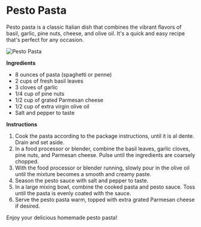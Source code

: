 # Pesto Pasta

Pesto pasta is a classic Italian dish that combines the vibrant flavors of basil, garlic, pine nuts, cheese, and olive oil. It's a quick and easy recipe that's perfect for any occasion.

![Pesto Pasta](https://source.unsplash.com/random/?pesto+pasta)

**Ingredients**
- 8 ounces of pasta (spaghetti or penne)
- 2 cups of fresh basil leaves
- 3 cloves of garlic
- 1/4 cup of pine nuts
- 1/2 cup of grated Parmesan cheese
- 1/2 cup of extra virgin olive oil
- Salt and pepper to taste

**Instructions**
1. Cook the pasta according to the package instructions, until it is al dente. Drain and set aside.
2. In a food processor or blender, combine the basil leaves, garlic cloves, pine nuts, and Parmesan cheese. Pulse until the ingredients are coarsely chopped.
3. With the food processor or blender running, slowly pour in the olive oil until the mixture becomes a smooth and creamy paste.
4. Season the pesto sauce with salt and pepper to taste.
5. In a large mixing bowl, combine the cooked pasta and pesto sauce. Toss until the pasta is evenly coated with the sauce.
6. Serve the pesto pasta warm, topped with extra grated Parmesan cheese if desired.

Enjoy your delicious homemade pesto pasta!
